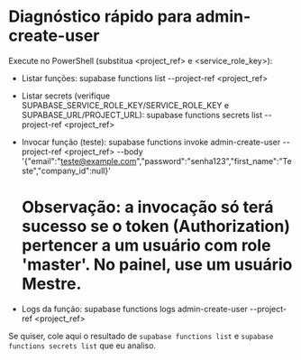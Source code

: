 # Diagnóstico rápido para admin-create-user

Execute no PowerShell (substitua <project_ref> e <service_role_key>):

- Listar funções:
  supabase functions list --project-ref <project_ref>

- Listar secrets (verifique SUPABASE_SERVICE_ROLE_KEY/SERVICE_ROLE_KEY e SUPABASE_URL/PROJECT_URL):
  supabase functions secrets list --project-ref <project_ref>

- Invocar função (teste):
  supabase functions invoke admin-create-user --project-ref <project_ref> --body '{"email":"teste@example.com","password":"senha123","first_name":"Teste","company_id":null}'
  # Observação: a invocação só terá sucesso se o token (Authorization) pertencer a um usuário com role 'master'. No painel, use um usuário Mestre.

- Logs da função:
  supabase functions logs admin-create-user --project-ref <project_ref>

Se quiser, cole aqui o resultado de `supabase functions list` e `supabase functions secrets list` que eu analiso.